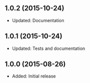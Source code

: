 ## 1.0.2 (2015-10-24)

- Updated: Documentation

## 1.0.1 (2015-10-24)

- Updated: Tests and documentation

## 1.0.0 (2015-08-26)

- Added: Initial release

